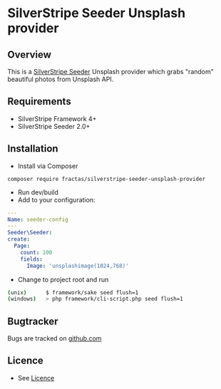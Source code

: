 # SilverStripe Seeder Unsplash provider

## Overview
This is a [SilverStripe Seeder](https://github.com/littlegiant/silverstripe-seeder/) Unsplash provider which grabs "random" beautiful photos from Unsplash API.


## Requirements
 * SilverStripe Framework 4+
 * SilverStripe Seeder 2.0+


## Installation
  * Install via Composer
 ```
 composer require fractas/silverstripe-seeder-unsplash-provider
 ```
  * Run dev/build
  * Add to your configuration:
 ```yaml
---
Name: seeder-config
---
Seeder\Seeder:
 create:
   Page:
     count: 100
     fields:
       Image: 'unsplashimage(1024,768)'
 ```
  * Change to project root and run
 ``` bash
 (unix)      $ framework/sake seed flush=1
 (windows)   > php framework/cli-script.php seed flush=1
 ```


 ## Bugtracker
 Bugs are tracked on [github.com](https://github.com/fractaslabs/silverstripe-seeder-unsplash-provider/issues)


 ## Licence
  * See [Licence](https://github.com/fractaslabs/silverstripe-seeder-unsplash-provider/blob/3.0/LICENSE)
